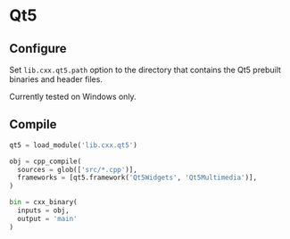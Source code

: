 # Qt5

## Configure

Set `lib.cxx.qt5.path` option to the directory that contains the Qt5 prebuilt
binaries and header files.

Currently tested on Windows only.

## Compile

```python
qt5 = load_module('lib.cxx.qt5')

obj = cpp_compile(
  sources = glob(['src/*.cpp')],
  frameworks = [qt5.framework('Qt5Widgets', 'Qt5Multimedia')],
)

bin = cxx_binary(
  inputs = obj,
  output = 'main'
)
```
